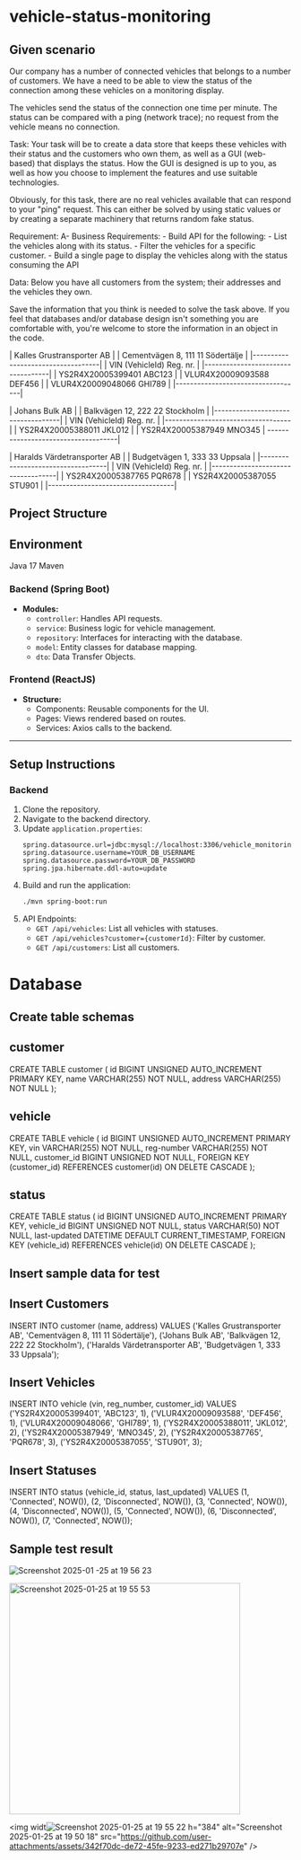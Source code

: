 # vehicle-status-monitoring

## Given scenario 
Our company has a number of connected vehicles that belongs to a number of customers.
We have a need to be able to view the status of the connection among these vehicles on a monitoring display.

The vehicles send the status of the connection one time per minute.
The status can be compared with a ping (network trace); no request from the vehicle means no connection.

Task:
Your task will be to create a data store that keeps these vehicles with their status and the customers who own them, as well as a GUI (web-based) that displays the status.
How the GUI is designed is up to you, as well as how you choose to implement the features and use suitable technologies.

Obviously, for this task, there are no real vehicles available that can respond to your "ping" request.
This can either be solved by using static values or ​​by creating a separate machinery that returns random fake status.

Requirement:
 A- Business Requirements:
	- Build API for the following:
		- List the vehicles along with its status.
		- Filter the vehicles for a specific customer.
	- Build a single page to display the vehicles along with the status consuming the API

Data:
Below you have all customers from the system; their addresses and the vehicles they own.

Save the information that you think is needed to solve the task above.
If you feel that databases and/or database design isn't something you are comfortable with, you're welcome to store the information in an object in the code.

| Kalles Grustransporter AB         |
| Cementvägen 8, 111 11 Södertälje  |
|-----------------------------------|
| VIN (VehicleId)       Reg. nr.    |
|-----------------------------------|
| YS2R4X20005399401     ABC123      |
| VLUR4X20009093588     DEF456      |
| VLUR4X20009048066     GHI789      |
|-----------------------------------|

| Johans Bulk AB                    |
| Balkvägen 12, 222 22 Stockholm    |
|-----------------------------------|
| VIN (VehicleId)       Reg. nr.    |
|-----------------------------------|
| YS2R4X20005388011     JKL012      |
| YS2R4X20005387949     MNO345      |
------------------------------------|

| Haralds Värdetransporter AB       |
| Budgetvägen 1, 333 33 Uppsala     |
|-----------------------------------|
| VIN (VehicleId)       Reg. nr.    |
|-----------------------------------|
| YS2R4X20005387765     PQR678      |
| YS2R4X20005387055     STU901      |
|-----------------------------------|


## **Project Structure**

## Environment
Java 17
Maven

### **Backend (Spring Boot)**
- **Modules:**
  - `controller`: Handles API requests.
  - `service`: Business logic for vehicle management.
  - `repository`: Interfaces for interacting with the database.
  - `model`: Entity classes for database mapping.
  - `dto`: Data Transfer Objects.

### **Frontend (ReactJS)**
- **Structure:**
  - Components: Reusable components for the UI.
  - Pages: Views rendered based on routes.
  - Services: Axios calls to the backend.

---

## **Setup Instructions**

### **Backend**

1. Clone the repository.
2. Navigate to the backend directory.
3. Update `application.properties`:
   ```properties
   spring.datasource.url=jdbc:mysql://localhost:3306/vehicle_monitoring
   spring.datasource.username=YOUR_DB_USERNAME
   spring.datasource.password=YOUR_DB_PASSWORD
   spring.jpa.hibernate.ddl-auto=update
   ```
4. Build and run the application:
   ```bash
   ./mvn spring-boot:run
   ```
5. API Endpoints:
   - `GET /api/vehicles`: List all vehicles with statuses.
   - `GET /api/vehicles?customer={customerId}`: Filter by customer.
   - `GET /api/customers`: List all customers.
  
# Database
## Create table schemas
## customer
CREATE TABLE customer (
    id BIGINT UNSIGNED AUTO_INCREMENT PRIMARY KEY,
    name VARCHAR(255) NOT NULL,
    address VARCHAR(255) NOT NULL
);

## vehicle
CREATE TABLE vehicle (
    id BIGINT UNSIGNED AUTO_INCREMENT PRIMARY KEY,
    vin VARCHAR(255) NOT NULL,
    reg-number VARCHAR(255) NOT NULL,
    customer_id BIGINT UNSIGNED NOT NULL,
    FOREIGN KEY (customer_id) REFERENCES customer(id) ON DELETE CASCADE
);

## status
CREATE TABLE status (
    id BIGINT UNSIGNED AUTO_INCREMENT PRIMARY KEY,
    vehicle_id BIGINT UNSIGNED NOT NULL,
    status VARCHAR(50) NOT NULL,
    last-updated DATETIME DEFAULT CURRENT_TIMESTAMP,
    FOREIGN KEY (vehicle_id) REFERENCES vehicle(id) ON DELETE CASCADE
);

## Insert sample data for test

## Insert Customers
INSERT INTO customer (name, address) VALUES
('Kalles Grustransporter AB', 'Cementvägen 8, 111 11 Södertälje'),
('Johans Bulk AB', 'Balkvägen 12, 222 22 Stockholm'),
('Haralds Värdetransporter AB', 'Budgetvägen 1, 333 33 Uppsala');

## Insert Vehicles
INSERT INTO vehicle (vin, reg_number, customer_id) VALUES
('YS2R4X20005399401', 'ABC123', 1),
('VLUR4X20009093588', 'DEF456', 1),
('VLUR4X20009048066', 'GHI789', 1),
('YS2R4X20005388011', 'JKL012', 2),
('YS2R4X20005387949', 'MNO345', 2),
('YS2R4X20005387765', 'PQR678', 3),
('YS2R4X20005387055', 'STU901', 3);


## Insert Statuses
INSERT INTO status (vehicle_id, status, last_updated) VALUES
(1, 'Connected', NOW()),
(2, 'Disconnected', NOW()),
(3, 'Connected', NOW()),
(4, 'Disconnected', NOW()),
(5, 'Connected', NOW()),
(6, 'Disconnected', NOW()),
(7, 'Connected', NOW());

## Sample test result

![Screenshot 2025-01<img width="399" alt="Screenshot 2025-01-25 at 19 57 22" src="https://github.com/user-attachments/assets/3c4cd681-d1e4-405c-98e1-0a05a7f1b47d" />
-25 at 19 56 23](https://github.com/user-attachments/assets/5aebeaf5-8742-47bc-8e81-417d63c8327d)

<img width="412" alt="Screenshot 2025-01-25 at 19 55 53" src="https://github.com/user-attachments/assets/d2f473db-3774-4691-bce7-b447a1b84419" />

<img widt![Screenshot 2025-01-25 at 19 55 22](https://github.com/user-attachments/assets/5b790cc2-df05-4f57-9705-e36acfe053f5)
h="384" alt="Screenshot 2025-01-25 at 19 50 18" src="https://github.com/user-attachments/assets/342f70dc-de72-45fe-9233-ed271b29707e" />
